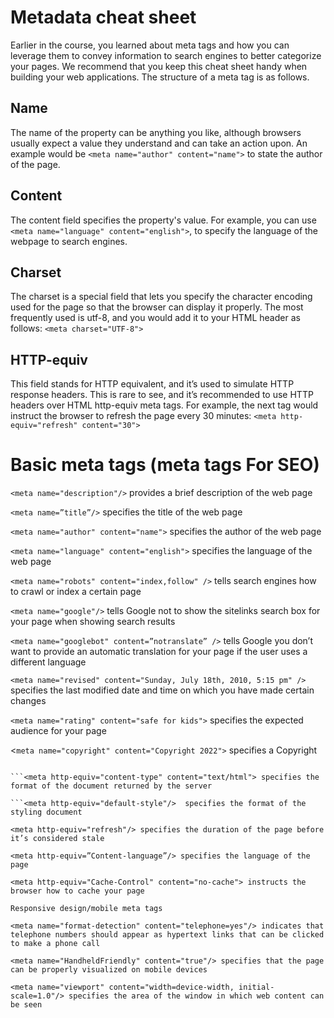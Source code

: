 # Metadata cheat sheet

Earlier in the course, you learned about meta tags and how you can leverage them to convey information to search engines to better categorize your pages. We recommend that you keep this cheat sheet handy when building your web applications. The structure of a meta tag is as follows.

## Name

The name of the property can be anything you like, although browsers usually expect a value they understand and can take an action upon. An example would be `<meta name="author" content="name">` to state the author of the page.

## Content

The content field specifies the property's value. For example, you can use `<meta name="language" content="english">`, to specify the language of the webpage to search engines.

## Charset

The charset is a special field that lets you specify the character encoding used for the page so that the browser can display it properly. The most frequently used is utf-8, and you would add it to your HTML header as follows: `<meta charset="UTF-8">`

## HTTP-equiv

This field stands for HTTP equivalent, and it’s used to simulate HTTP response headers. This is rare to see, and it’s recommended to use HTTP headers over HTML http-equiv meta tags. For example, the next tag would instruct the browser to refresh the page every 30 minutes: `<meta http-equiv="refresh" content="30">`

# Basic meta tags (meta tags For SEO)

`<meta name="description"/>` provides a brief description of the web page

`<meta name=”title”/>` specifies the title of the web page

`<meta name="author" content="name">` specifies the author of the web page

`<meta name="language" content="english">` specifies the language of the web page

`<meta name="robots" content="index,follow" />` tells search engines how to crawl or index a certain page

`<meta name="google"/>` tells Google not to show the sitelinks search box for your page when showing search results

`<meta name="googlebot" content=”notranslate” />` tells Google you don’t want to provide an automatic translation for your page if the user uses a different language

`<meta name="revised" content="Sunday, July 18th, 2010, 5:15 pm" />` specifies the last modified date and time on which you have made certain changes

`<meta name="rating" content="safe for kids">` specifies the expected audience for your page

<`meta name="copyright" content="Copyright 2022">` specifies a Copyright

````<meta http-equiv="..."/> tags

```<meta http-equiv="content-type" content="text/html"> specifies the format of the document returned by the server

```<meta http-equiv="default-style"/>  specifies the format of the styling document

<meta http-equiv="refresh"/> specifies the duration of the page before it’s considered stale

<meta http-equiv=”Content-language”/> specifies the language of the page

<meta http-equiv="Cache-Control" content="no-cache"> instructs the browser how to cache your page

Responsive design/mobile meta tags

<meta name="format-detection" content="telephone=yes"/> indicates that telephone numbers should appear as hypertext links that can be clicked to make a phone call

<meta name="HandheldFriendly" content="true"/> specifies that the page can be properly visualized on mobile devices

<meta name="viewport" content="width=device-width, initial-scale=1.0"/> specifies the area of the window in which web content can be seen
````
